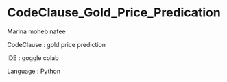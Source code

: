 # CodeClause_Gold_Price_Predication
Marina moheb nafee 

CodeClause : gold price prediction 

IDE : goggle colab

Language : Python
